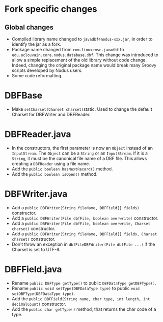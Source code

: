 # Fork specific changes

## Global changes
- Compiled library name changed to `javadbf4nodus-xxx.jar`, in order to identify the jar as a fork.
- Package name changed from `com.linuxense.javadbf` to `edu.uclouvain.core.nodus.database.dbf`. This change was introduced to allow a 
simple replacement of the old library without code change. Indeed, changing the original package name would break many 
Groovy scripts developed by Nodus users.
- Some code reformatting.

# DBFBase
- Make `setCharset(Charset charset)`static. Used to change the default Charset for DBFWriter and DBFReader.

# DBFReader.java

- In the constructors, the first parameter is now an `Object` instead of an `InputStream`. The `Object` can be a `String` or 
an `InputStream`. If it is a `String`, it must be the canonical file name of a DBF file. This allows creating a `DBFReader` using
a file name. 
- Add the `public boolean hasNextRecord()` method.
- Add the `public boolean isOpen()` method.


# DBFWriter.java

- Add a `public DBFWriter(String fileName, DBFField[] fields)` constructor.
- Add a `public DBFWriter(File dbfFile, boolean overwrite)` constructor. 
- Add a `public DBFWriter(File dbfFile, boolean overwrite, Charset charset)` constructor.
- Add a `public DBFWriter(String fileName, DBFField[] fields, Charset charset)` constructor.
- Don't throw an exception in `dbfFileDBFWriter(File dbfFile ...)` if the Charset is set to UTF-8. 

# DBFField.java

- Rename `public DBFType getType()` to public `DBFDataType getDBFType()`.
- Rename `public void setType(DBFDataType type)` to public `void setDBFType(DBFDataType type)`.
- Add the `public DBFField(String name, char type, int length, int decimalCount)`  constructor.
- Add the `public char getType()` method, that returns the char code of a type.
